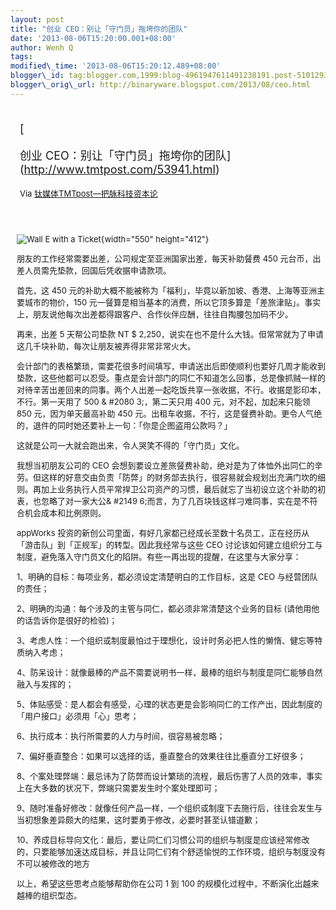 ```yaml
--- 
layout: post 
title: "创业 CEO：别让「守门员」拖垮你的团队" 
date: '2013-08-06T15:20:00.001+08:00' 
author: Wenh Q
tags:
modified\_time: '2013-08-06T15:20:12.489+08:00' 
blogger\_id: tag:blogger.com,1999:blog-4961947611491238191.post-5101293554759063184
blogger\_orig\_url: http://binaryware.blogspot.com/2013/08/ceo.html
---
```

<div style="margin: 10px; padding: 5px;">

<div style="font-size: 18px;">

[

创业 CEO：别让「守门员」拖垮你的团队](http://www.tmtpost.com/53941.html)

</div>

<div style="font-size: 13px;">

Via [钛媒体TMTpost—把脉科技资本论](http://www.tmtpost.com/)

</div>

</div>

<div style="font-size: 13px; padding: 15px 0 10px 10px;">

![Wall E with a
Ticket](http://www.tmtpost.com/wp-content/plugins/wp-o-matic/cache/6a7f281878_2617064975-2abb284cf8-b-550x412.jpg){width="550"
height="412"}

朋友的工作经常需要出差，公司规定至亚洲国家出差，每天补助餐费 450
元台币，出差人员需先垫款，回国后凭收据申请款项。

首先，这 450
元的补助大概不能被称为「福利」，毕竟以新加坡、香港、上海等亚洲主要城市的物价，150
元一餐算是相当基本的消费，所以它顶多算是「差旅津贴」。事实上，朋友说他每次出差都得跟客户、合作伙伴应酬，往往自掏腰包加码不少。

再来，出差 5 天帮公司垫款 NT
$
2,250，说实在也不是什么大钱。但常常就为了申请这几千块补助，每次让朋友被弄得非常非常火大。

会计部门的表格繁琐，需要花很多时间填写，申请送出后即使顺利也要好几周才能收到垫款，这些他都可以忍受。重点是会计部门的同仁不知道怎么回事，总是像抓贼一样的对待辛苦出差回来的同事。两个人出差一起吃饭共享一张收据，不行。收据是影印本，不行。第一天用了
500 &
#2080 3;，第二天只用 400 元，对不起，加起来只能领 850
元，因为单天最高补助 450
元。出租车收据，不行，这是餐费补助。更令人气绝的，退件的同时她还要补上一句：「你是企图盗用公款吗？」

这就是公司一大就会跑出来，令人哭笑不得的「守门员」文化。

我想当初朋友公司的 CEO
会想到要设立差旅餐费补助，绝对是为了体恤外出同仁的辛劳。但这样的好意交由负责「防弊」的财务部去执行，很容易就会规划出充满门坎的细则。再加上业务执行人员平常捍卫公司资产的习惯，最后就忘了当初设立这个补助的初衷，也忽略了对一家大公&
#2149
6;而言，为了几百块钱这样刁难同事，实在是不符合机会成本和比例原则。

appWorks
投资的新创公司里面，有好几家都已经成长至数十名员工，正在经历从「游击队」到「正规军」的转型。因此我经常与这些
CEO
讨论该如何建立组织分工与制度，避免落入守门员文化的陷阱。有些一再出现的提醒，在这里与大家分享：

1、明确的目标：每项业务，都必须设定清楚明白的工作目标，这是 CEO
与经营团队的责任；

2、明确的沟通：每个涉及的主管与同仁，都必须非常清楚这个业务的目标
(请他用他的话告诉你是很好的检验)；

3、考虑人性：一个组织或制度最怕过于理想化，设计时务必把人性的懒惰、健忘等特质纳入考虑；

4、防呆设计：就像最棒的产品不需要说明书一样，最棒的组织与制度是同仁能够自然融入与发挥的；

5、体贴感受：是人都会有感受，心理的状态更是会影响同仁的工作产出，因此制度的「用户接口」必须用「心」思考；

6、执行成本：执行所需要的人力与时间，很容易被忽略；

7、偏好垂直整合：如果可以选择的话，垂直整合的效果往往比垂直分工好很多；

8、个案处理弊端：最忌讳为了防弊而设计繁琐的流程，最后伤害了人员的效率，事实上在大多数的状况下，弊端只需要发生时个案处理即可；

9、随时准备好修改：就像任何产品一样，一个组织或制度下去施行后，往往会发生与当初想象差异颇大的结果，这时要勇于修改，必要时甚至认错道歉；

10、养成目标导向文化：最后，要让同仁们习惯公司的组织与制度是应该经常修改的，只要能够加速达成目标，并且让同仁们有个舒适愉悦的工作环境，组织与制度没有不可以被修改的地方

以上，希望这些思考点能够帮助你在公司 1 到 100
的规模化过程中，不断演化出越来越棒的组织型态。

</div>
